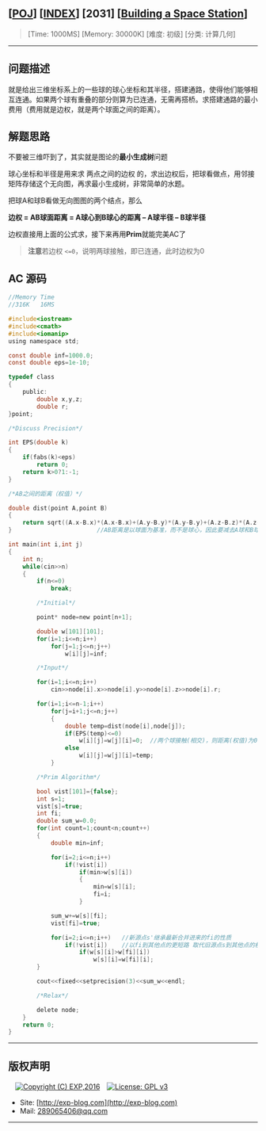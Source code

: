 ## [[POJ](http://poj.org/)] [[INDEX](https://github.com/lyy289065406/POJ-Solving-Reports)] [2031] [[Building a Space Station](http://poj.org/problem?id=2031)]

> [Time: 1000MS] [Memory: 30000K] [难度: 初级] [分类: 计算几何]

------

## 问题描述

就是给出三维坐标系上的一些球的球心坐标和其半径，搭建通路，使得他们能够相互连通。如果两个球有重叠的部分则算为已连通，无需再搭桥。求搭建通路的最小费用（费用就是边权，就是两个球面之间的距离）。


## 解题思路

不要被三维吓到了，其实就是图论的**最小生成树**问题

球心坐标和半径是用来求 两点之间的边权 的，求出边权后，把球看做点，用邻接矩阵存储这个无向图，再求最小生成树，非常简单的水题。

 
把球A和球B看做无向图图的两个结点，那么

**边权 = AB球面距离 = A球心到B球心的距离 –  A球半径 – B球半径**


边权直接用上面的公式求，接下来再用**Prim**就能完美AC了

> **注意**若边权 `<=0`，说明两球接触，即已连通，此时边权为0


## AC 源码


```c
//Memory Time 
//316K   16MS 

#include<iostream>
#include<cmath>
#include<iomanip>
using namespace std;

const double inf=1000.0;
const double eps=1e-10;

typedef class
{
	public:
		double x,y,z;
		double r;
}point;

/*Discuss Precision*/

int EPS(double k)
{
	if(fabs(k)<eps)
		return 0;
	return k>0?1:-1;
}

/*AB之间的距离（权值）*/

double dist(point A,point B)
{
	return sqrt((A.x-B.x)*(A.x-B.x)+(A.y-B.y)*(A.y-B.y)+(A.z-B.z)*(A.z-B.z))-A.r-B.r;
}                        //AB距离是以球面为基准，而不是球心，因此要减去A球和B球的半径

int main(int i,int j)
{
	int n;
	while(cin>>n)
	{
		if(n<=0)
			break;

		/*Initial*/

		point* node=new point[n+1];

		double w[101][101];
		for(i=1;i<=n;i++)
			for(j=1;j<=n;j++)
				w[i][j]=inf;

		/*Input*/

		for(i=1;i<=n;i++)
			cin>>node[i].x>>node[i].y>>node[i].z>>node[i].r;

		for(i=1;i<=n-1;i++)
			for(j=i+1;j<=n;j++)
			{
				double temp=dist(node[i],node[j]);
				if(EPS(temp)<=0)
					w[i][j]=w[j][i]=0;  //两个球接触(相交)，则距离(权值)为0
				else
					w[i][j]=w[j][i]=temp;
			}

		/*Prim Algorithm*/

		bool vist[101]={false};
		int s=1;
		vist[s]=true;
		int fi;
		double sum_w=0.0;
		for(int count=1;count<n;count++)
		{
			double min=inf;

			for(i=2;i<=n;i++)
				if(!vist[i])
					if(min>w[s][i])
					{
						min=w[s][i];
						fi=i;
					}

			sum_w+=w[s][fi];
			vist[fi]=true;

			for(i=2;i<=n;i++)   //新源点s'继承最新合并进来的fi的性质
				if(!vist[i])    //以fi到其他点的更短路 取代旧源点s到其他点的权值
					if(w[s][i]>w[fi][i])
						w[s][i]=w[fi][i];
		}

		cout<<fixed<<setprecision(3)<<sum_w<<endl;

		/*Relax*/

		delete node;
	}
	return 0;
}
```

------

## 版权声明

　[![Copyright (C) EXP,2016](https://img.shields.io/badge/Copyright%20(C)-EXP%202016-blue.svg)](http://exp-blog.com)　[![License: GPL v3](https://img.shields.io/badge/License-GPL%20v3-blue.svg)](https://www.gnu.org/licenses/gpl-3.0)
  

- Site: [http://exp-blog.com](http://exp-blog.com) 
- Mail: <a href="mailto:289065406@qq.com?subject=[EXP's Github]%20Your%20Question%20（请写下您的疑问）&amp;body=What%20can%20I%20help%20you?%20（需要我提供什么帮助吗？）">289065406@qq.com</a>


------
